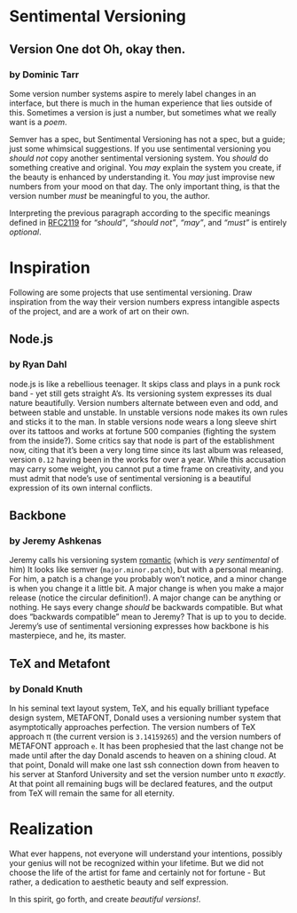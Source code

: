 # Sentimental Versioning

## Version One dot Oh, okay then.

### by Dominic Tarr

Some version number systems aspire to merely label changes
in an interface, but there is much in the human experience
that lies outside of this. Sometimes a version is just a number,
but sometimes what we really want is  a _poem_.

Semver has a spec, but Sentimental Versioning has not a spec,
but a guide; just some whimsical suggestions.
If you use sentimental versioning you *should not* copy another
sentimental versioning system. You *should* do something creative and original.
You *may* explain the system you create, if the beauty is enhanced by understanding it.
You _may_ just improvise new numbers from your mood
on that day. The only important thing, is that the version
number *must* be meaningful to you, the author.

Interpreting the previous paragraph according to the specific meanings
defined in [RFC2119](http://www.faqs.org/rfcs/rfc2119.html)
 for _“should”_, _“should not”_, _“may”_, and _“must”_ is entirely _optional_.

# Inspiration

Following are some projects that use sentimental versioning.
Draw inspiration from the way their version numbers
express intangible aspects of the project, and are a work of art on their own.

## Node.js
### by Ryan Dahl

node.js is like a rebellious teenager. It skips class
and plays in a punk rock band - yet still gets straight A’s.
Its versioning system expresses its dual nature
beautifully. Version numbers alternate between even and odd,
and between stable and unstable. In unstable versions
node makes its own rules and sticks it to the man. In stable
versions node wears a long sleeve shirt over its tattoos
and works at fortune 500 companies (fighting the system from
the inside?). Some critics say that node is part of the
establishment now, citing that it’s been a very long time
since its last album was released, version `0.12` having
been in the works for over a year. While this accusation
may carry some weight, you cannot put a time frame on
creativity, and you must admit that node’s use of sentimental
versioning is a beautiful expression of its own internal conflicts.

## Backbone
### by Jeremy Ashkenas

Jeremy calls his versioning system
[romantic](https://github.com/jashkenas/backbone/issues/2888#issuecomment-29076249)
(which is _very sentimental_ of him)
It looks like semver (`major.minor.patch`), but with
a personal meaning. For him, a patch is a change you
probably won’t notice, and a minor change is when you
change it a little bit. A major change is when you make
a major release (notice the circular definition!).
A major change can be anything or nothing. He says
every change _should_ be backwards compatible. But what
does “backwards compatible” mean to Jeremy? That is
up to you to decide. Jeremy’s use of sentimental versioning
expresses how backbone is his masterpiece, and he, its master.

## TeX and Metafont
### by Donald Knuth

In his seminal text layout system, TeX, and his equally
brilliant typeface design system, METAFONT, Donald uses
a versioning number system that asymptotically approaches
perfection. The version numbers of TeX approach π 
(the current version is `3.14159265`) and the version numbers of
METAFONT approach `e`. It has been prophesied that the
last change not be made until after the day Donald ascends
to heaven on a shining cloud. At that point, Donald will
make one last ssh connection down from heaven to his server at
Stanford University and set the version number unto π 
_exactly_. At that point all remaining bugs will be declared
features, and the output from TeX will remain the same
for all eternity.

# Realization

What ever happens, not everyone will understand your intentions,
possibly your genius will not be recognized within your lifetime.
But we did not choose the life of the artist for fame and certainly
not for fortune - But rather, a dedication to aesthetic beauty and
self expression.

In this spirit, go forth, and create _beautiful versions!_.
